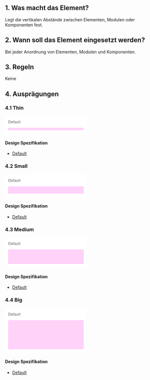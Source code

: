 ## 1. Was macht das Element?
Legt die vertikalen Abstände zwischen Elementen, Modulen oder Komponenten fest.

## 2. Wann soll das Element eingesetzt werden? 
Bei jeder Anordnung von Elementen, Modulen und Komponenten.

## 3. Regeln 
Keine

## 4. Ausprägungen
### 4.1 Thin
![Darstellung des Abstandshalter Typ dünn](https://raw.githubusercontent.com/sbb-design-systems/design-system-website-documentation/master/documentation/basics/divider/images/divider_thin.png 'class: image')

#### Design Spezifikation
* [Default](https://www.sketch.com/s/80f12b3b-58e5-4b4c-98cd-c553bae18db0/a/zAKMGM#Inspector)

### 4.2 Small 
![Darstellung des Abstandshalter Typ klein](https://raw.githubusercontent.com/sbb-design-systems/design-system-website-documentation/master/documentation/basics/divider/images/divider_small.png 'class: image')

#### Design Spezifikation
* [Default](https://www.sketch.com/s/80f12b3b-58e5-4b4c-98cd-c553bae18db0/a/ZAnzy3#Inspector)

### 4.3 Medium
![Darstellung des Abstandshalter Typ mittel](https://raw.githubusercontent.com/sbb-design-systems/design-system-website-documentation/master/documentation/basics/divider/images/divider_medium.png 'class: image')

#### Design Spezifikation
* [Default](https://www.sketch.com/s/80f12b3b-58e5-4b4c-98cd-c553bae18db0/a/J9JwDk#Inspector)

### 4.4 Big
![Darstellung des Abstandshalter Typ gross](https://raw.githubusercontent.com/sbb-design-systems/design-system-website-documentation/master/documentation/basics/divider/images/divider_big.png 'class: image')

#### Design Spezifikation
* [Default](https://www.sketch.com/s/80f12b3b-58e5-4b4c-98cd-c553bae18db0/a/vOQPJ4#Inspector)
